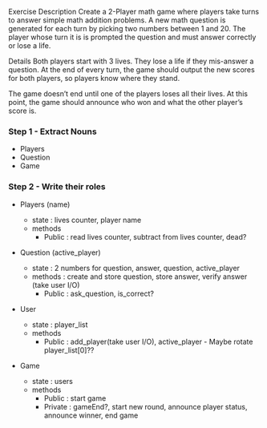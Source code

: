 Exercise
Description
Create a 2-Player math game where players take turns to answer simple math addition problems. A new math question is generated for each turn by picking two numbers between 1 and 20. The player whose turn it is is prompted the question and must answer correctly or lose a life.

Details
Both players start with 3 lives. They lose a life if they mis-answer a question. At the end of every turn, the game should output the new scores for both players, so players know where they stand.

The game doesn’t end until one of the players loses all their lives. At this point, the game should announce who won and what the other player’s score is.

### Step 1 - Extract Nouns

- Players
- Question
- Game

### Step 2 - Write their roles

- Players (name)

  - state : lives counter, player name
  - methods
    - Public : read lives counter, subtract from lives counter, dead?

- Question (active_player)

  - state : 2 numbers for question, answer, question, active_player
  - methods : create and store question, store answer, verify answer (take user I/O)
    - Public : ask_question, is_correct?

- User

  - state : player_list
  - methods
    - Public : add_player(take user I/O), active_player - Maybe rotate player_list[0]??

- Game

  - state : users
  - methods
    - Public : start game
    - Private : gameEnd?, start new round, announce player status, announce winner, end game
